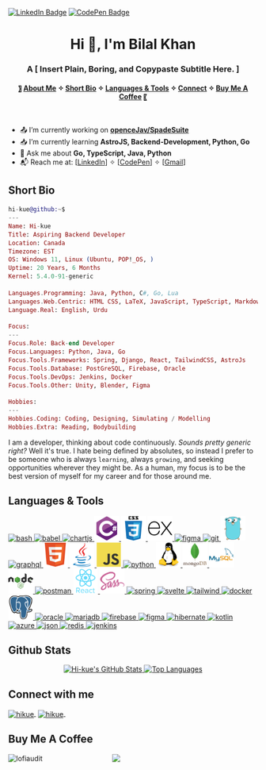 [![LinkedIn Badge](https://img.shields.io/badge/LinkedIn-Profile-informational?style=flat&logo=linkedin&logoColor=white&color=0D76A8)](https://www.linkedin.com/in/hikue/)
[![CodePen Badge](https://img.shields.io/badge/CodePen-Profile-informational?style=flat&logo=codepen&logoColor=white&color=0D76A8)](https://codepen.io/Hi-kue)

<link rel="stylesheet" type='text/css' href="https://cdn.jsdelivr.net/gh/devicons/devicon@latest/devicon.min.css"/>

<h1 align="center">Hi 👋, I'm Bilal Khan</h1>
<h3 align="center">A [ Insert Plain, Boring, and Copypaste Subtitle Here. ]</h3>
<h4 align="center">
 〗 
  <a href="#about-me">About Me</a> ✧
  <a href="#short-bio">Short Bio</a> ✧
  <a href="#languages--tools">Languages & Tools</a> ✧
  <a href="#connect-with-me">Connect</a> ✧
  <a href="#buy-me-a-coffee">Buy Me A Coffee</a>
〖
</h4>
<br>


<!--- ABOUT ME SECTION --->
- 📤 I’m currently working on **[openceJav/SpadeSuite]()**
- 📥 I’m currently learning **AstroJS, Backend-Development, Python, Go**
- 📝 Ask me about **Go, TypeScript, Java, Python**
- 📬 Reach me at: [[LinkedIn](https://www.linkedin.com/in/hikue/)] ✧ [[CodePen](https://codepen.io/Hi-kue)] ✧ [[Gmail](mailto:hikue.primary@gmail.com)]


<!--- REVAMPED ABOUT ME (LINUX STYLE) --->
## Short Bio

```elixir
hi-kue@github:~$
---
Name: Hi-kue
Title: Aspiring Backend Developer
Location: Canada
Timezone: EST
OS: Windows 11, Linux (Ubuntu, POP!_OS, )
Uptime: 20 Years, 6 Months
Kernel: 5.4.0-91-generic

Languages.Programming: Java, Python, C#, Go, Lua
Languages.Web.Centric: HTML CSS, LaTeX, JavaScript, TypeScript, Markdown
Language.Real: English, Urdu

Focus:
---
Focus.Role: Back-end Developer
Focus.Languages: Python, Java, Go
Focus.Tools.Frameworks: Spring, Django, React, TailwindCSS, AstroJs
Focus.Tools.Database: PostGreSQL, Firebase, Oracle
Focus.Tools.DevOps: Jenkins, Docker
Focus.Tools.Other: Unity, Blender, Figma

Hobbies:
---
Hobbies.Coding: Coding, Designing, Simulating / Modelling
Hobbies.Extra: Reading, Bodybuilding
```

I am a developer, thinking about code continuously. *Sounds pretty generic right?* Well it's true. I hate being defined by absolutes, so instead I prefer to be someone who is always `learning`, always `growing`, and seeking opportunities wherever they might be. As a human, my focus is to be the best version of myself for my career and for those around me.

## Languages & Tools

<p align="left"> 
  <a href="#" target="_blank" rel="noreferrer"> 
    <img src="https://cdn.jsdelivr.net/gh/devicons/devicon@latest/icons/bash/bash-original.svg" alt="bash" height="50" width="50"/>
  </a> 
  <a href="https://babeljs.io/" target="_blank" rel="noreferrer"> 
    <img src="https://cdn.jsdelivr.net/gh/devicons/devicon@latest/icons/babel/babel-original.svg" alt="babel" height="50" width="50"/>
  </a> 
  <a href="https://www.chartjs.org" target="_blank" rel="noreferrer"> 
    <img src="https://www.chartjs.org/media/logo-title.svg" alt="chartjs" width="50" height="50"/> 
  </a> 
  <a href="https://www.w3schools.com/cs/" target="_blank" rel="noreferrer"> 
    <img src="https://raw.githubusercontent.com/devicons/devicon/master/icons/csharp/csharp-original.svg" alt="csharp" width="50" height="50"/> 
  </a> 
  <a href="https://www.w3schools.com/css/" target="_blank" rel="noreferrer">  
    <img src="https://raw.githubusercontent.com/devicons/devicon/master/icons/css3/css3-original-wordmark.svg" alt="css3" width="50" height="50"/> 
  </a> 
  <a href="https://expressjs.com" target="_blank" rel="noreferrer"> 
    <img src="https://raw.githubusercontent.com/devicons/devicon/master/icons/express/express-original.svg" alt="express" width="50" height="50"/> 
  </a> 
  <a href="https://www.figma.com/" target="_blank" rel="noreferrer"> 
    <img src="https://www.vectorlogo.zone/logos/figma/figma-icon.svg" alt="figma" width="50" height="50"/> 
  </a> 
  <a href="https://git-scm.com/" target="_blank" rel="noreferrer"> 
    <img src="https://www.vectorlogo.zone/logos/git-scm/git-scm-icon.svg" alt="git" width="50" height="50"/> 
  </a> 
  <a href="https://golang.org" target="_blank" rel="noreferrer"> 
    <img src="https://raw.githubusercontent.com/devicons/devicon/master/icons/go/go-original.svg" alt="go" width="50" height="50"/> 
  </a> 
  <a href="https://graphql.org" target="_blank" rel="noreferrer"> 
    <img src="https://www.vectorlogo.zone/logos/graphql/graphql-icon.svg" alt="graphql" width="50" height="50"/> 
  </a> 
  <a href="https://www.w3.org/html/" target="_blank" rel="noreferrer"> 
    <img src="https://raw.githubusercontent.com/devicons/devicon/master/icons/html5/html5-original.svg" alt="html5" width="50" height="50"/> 
  </a> 
  <a href="https://www.java.com" target="_blank" rel="noreferrer"> 
    <img src="https://raw.githubusercontent.com/devicons/devicon/master/icons/java/java-original.svg" alt="java" width="50" height="50"/> 
  </a> 
  <a href="https://developer.mozilla.org/en-US/docs/Web/JavaScript" target="_blank" rel="noreferrer"> 
    <img src="https://raw.githubusercontent.com/devicons/devicon/master/icons/javascript/javascript-original.svg" alt="javascript" width="50" height="50"/> 
  </a>
  <a href="" target="_blank" rel="noreferrer">
    <img src="https://www.vectorlogo.zone/logos/python/python-icon.svg" alt="python" height="50" width="50"/>
  </a> 
  <a href="https://www.linux.org/" target="_blank" rel="noreferrer"> 
    <img src="https://raw.githubusercontent.com/devicons/devicon/master/icons/linux/linux-original.svg" alt="linux" width="50" height="50"/> 
  </a> 
  <a href="https://www.mongodb.com/" target="_blank" rel="noreferrer"> 
    <img src="https://raw.githubusercontent.com/devicons/devicon/master/icons/mongodb/mongodb-original-wordmark.svg" alt="mongodb" width="50" height="50"/> 
  </a> 
  <a href="https://www.mysql.com/" target="_blank" rel="noreferrer"> 
    <img src="https://raw.githubusercontent.com/devicons/devicon/master/icons/mysql/mysql-original-wordmark.svg" alt="mysql" width="50" height="50"/> 
  </a> 
  <a href="https://nodejs.org" target="_blank" rel="noreferrer"> 
    <img src="https://raw.githubusercontent.com/devicons/devicon/master/icons/nodejs/nodejs-original-wordmark.svg" alt="nodejs" width="50" height="50"/> 
  </a> 
  <a href="https://postman.com" target="_blank" rel="noreferrer"> 
    <img src="https://www.vectorlogo.zone/logos/getpostman/getpostman-icon.svg" alt="postman" width="50" height="50"/> 
  </a> 
  <a href="https://reactjs.org/" target="_blank" rel="noreferrer"> 
    <img src="https://raw.githubusercontent.com/devicons/devicon/master/icons/react/react-original-wordmark.svg" alt="react" width="50" height="50"/> 
  </a> 
  <a href="https://sass-lang.com" target="_blank" rel="noreferrer"> 
    <img src="https://raw.githubusercontent.com/devicons/devicon/master/icons/sass/sass-original.svg" alt="sass" width="50" height="50"/> 
  </a> 
  <a href="https://spring.io/" target="_blank" rel="noreferrer"> 
    <img src="https://www.vectorlogo.zone/logos/springio/springio-icon.svg" alt="spring" width="50" height="50"/> 
  </a> 
  <a href="https://svelte.dev" target="_blank" rel="noreferrer"> 
    <img src="https://upload.wikimedia.org/wikipedia/commons/1/1b/Svelte_Logo.svg" alt="svelte" width="50" height="50"/> 
  </a> 
  <a href="https://tailwindcss.com/" target="_blank" rel="noreferrer"> 
    <img src="https://www.vectorlogo.zone/logos/tailwindcss/tailwindcss-icon.svg" alt="tailwind" width="50" height="50"/> 
  </a> 
  <a href="https://www.docker.com/" target="_blank" rel="noreferrer"> 
    <img src="https://www.vectorlogo.zone/logos/docker/docker-icon.svg" alt="docker" width="60" height="60"/> 
  </a> 
  <a href="https://www.postgresql.org/" target="_blank" rel="noreferrer"> 
    <img src="https://raw.githubusercontent.com/devicons/devicon/master/icons/postgresql/postgresql-original.svg" alt="postgresql" width="50" height="50"/> 
  </a> 
  <a href="https://www.oracle.com/database/" target="_blank" rel="noreferrer"> 
    <img src="https://www.vectorlogo.zone/logos/oracle/oracle-ar21.svg" alt="oracle" height="50"/> 
  </a> 
  <a href="https://mariadb.org/" target="_blank" rel="noreferrer"> 
    <img src="https://www.vectorlogo.zone/logos/mariadb/mariadb-icon.svg" alt="mariadb" width="50" height="50"/> 
  </a>
  <!-- ! No HREFS ! -->
  <a href="" target="_blank" rel="noreferrer">
    <img src="https://www.vectorlogo.zone/logos/firebase/firebase-icon.svg" alt="firebase"  height="50"/>
  </a>
  <a href="" target="_blank" rel="noreferrer">
    <img src="https://www.vectorlogo.zone/logos/figma/figma-icon.svg" alt="figma" width="50" height="50"/>
  </a>
  <a href="" target="_blank" rel="noreferrer"> 
    <img src="https://cdn.jsdelivr.net/gh/devicons/devicon@latest/icons/hibernate/hibernate-original-wordmark.svg" alt="hibernate" width="50", heigh="50"/>
  </a>
  <a href="" target="_blank" rel="noreferrer">
    <img src="https://www.vectorlogo.zone/logos/kotlinlang/kotlinlang-icon.svg" alt="kotlin" height="50" width="50"/>
  </a>
  <a href="" target="_blank" rel="noreferrer">
    <img src="https://www.vectorlogo.zone/logos/microsoft_azure/microsoft_azure-icon.svg" alt="azure" height="50" width="50"/>
  </a>
  <a href="" target="_blank" rel="noreferrer">
    <img src="https://www.vectorlogo.zone/logos/json/json-icon.svg" alt="json" height="50" width="50"/>
  </a>
  <a href="" target="_blank" rel="noreferrer">
    <img src="https://www.vectorlogo.zone/logos/redis/redis-icon.svg" alt="redis" height="50" width="50"/>
  </a>
  <a href="" target="_blank" rel="noreferrer">
    <img src="https://www.vectorlogo.zone/logos/jenkins/jenkins-icon.svg" alt="jenkins" height="50" width="50"/>
  </a>
</p>


## Github Stats

<div align="center">
  <a href="https://github.com/anuraghazra/github-readme-stats">
    <img src="https://github-readme-stats.vercel.app/api?username=Hi-kue&theme=gruvbox" alt="Hi-kue's GitHub Stats"/>
  </a>
  <a href="https://github.com/anuraghazra/github-readme-stats">
    <img src="https://github-readme-stats.vercel.app/api/top-langs/?username=Hi-kue&theme=gruvbox&layout=compact" alt="Top Languages" style="width:41.5%"/>
  </a>
</div>

## Connect with me

<p align="left">
<!-- Connect: LinkedIn --->
  <a href="https://linkedin.com/in/hikue" target="blank"><img align="center" src="https://raw.githubusercontent.com/rahuldkjain/github-profile-readme-generator/master/src/images/icons/Social/linked-in-alt.svg" alt="hikue" height="50" width="50" />&nbsp;</a>
  <!-- Connect: Dribble --->
  <a href="https://dribbble.com/hikue" target="blank"><img align="center" src="https://raw.githubusercontent.com/rahuldkjain/github-profile-readme-generator/master/src/images/icons/Social/dribbble.svg" alt="hikue" height="50" width="50" />&nbsp;</a>
</p>

## Buy Me A Coffee
<p>
  <a href="https://www.buymeacoffee.com/lofiaudit"> <img align="left" src="https://cdn.buymeacoffee.com/buttons/v2/default-yellow.png" height="50" width="210" alt="lofiaudit" /></a>
</p>

![](https://hit.yhype.me/github/profile?user_id=93727204)
